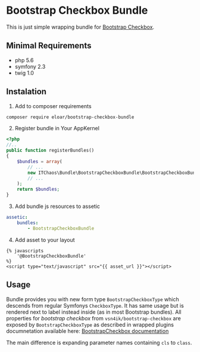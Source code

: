 Bootstrap Checkbox Bundle
=========================

This is just simple wrapping bundle for [Bootstrap Checkbox](https://github.com/vsn4ik/bootstrap-checkbox).

Minimal Requirements
--------------------
* php 5.6
* symfony 2.3
* twig 1.0

Instalation
-----------

1. Add to composer requirements

```bash
composer require eloar/bootstrap-checkbox-bundle
```

2. Register bundle in Your AppKernel

```php
<?php
//..
public function registerBundles()
{
    $bundles = array(
        // ...
        new ITChaos\Bundle\BootstrapCheckboxBundle\BootstrapCheckboxBundle()
        // ...
    );
    return $bundles;
}
```

3. Add bundle js resources to assetic

```yaml
assetic:
    bundles:
        - BootstrapCheckboxBundle
```

4. Add asset to your layout 

```twig
{% javascripts
    '@BootstrapCheckboxBundle'
%}
<script type="text/javascript" src="{{ asset_url }}"></script>
```

Usage
-----

Bundle provides you with new form type ```BootstrapCheckboxType``` which descends from regular Symfonys ```CheckboxType```. It has same usage but is rendered next to label instead inside (as in most
Bootstrap bundles). All properties for _bootstrap checkbox_ from ```vsn4ik/bootstrap-checkbox``` are exposed by ```BootstrapCheckboxType``` as described in wrapped plugins documnetation
available here:
[BootstrapCheckbox documentation](https://vsn4ik.github.io/bootstrap-checkbox/)

The main difference is expanding parameter names containing ```cls``` to ```class```.
